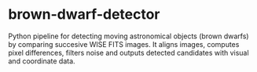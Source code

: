 # brown-dwarf-detector
Python pipeline for detecting moving astronomical objects (brown dwarfs) by comparing succesive WISE FITS images. It aligns images, computes pixel differences, filters noise and outputs detected candidates with visual and coordinate data.
